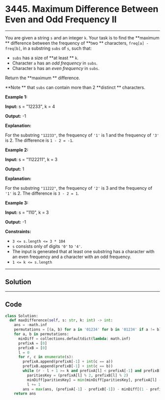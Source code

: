# 3445. Maximum Difference Between Even and Odd Frequency II

---

You are given a string `s` and an integer `k`. Your task is to find the **maximum ** difference between the frequency of **two ** characters, `freq[a] - freq[b]`, in a substring `subs` of `s`, such that:

  * `subs` has a size of **at least ** `k`.
  * Character `a` has an _odd frequency_ in `subs`.
  * Character `b` has an _even frequency_ in `subs`.



Return the **maximum ** difference.

**Note ** that `subs` can contain more than 2 **distinct ** characters.

 

**Example 1:**

**Input:** s = "12233", k = 4

**Output:** -1

**Explanation:**

For the substring `"12233"`, the frequency of `'1'` is 1 and the frequency of `'3'` is 2. The difference is `1 - 2 = -1`.

**Example 2:**

**Input:** s = "1122211", k = 3

**Output:** 1

**Explanation:**

For the substring `"11222"`, the frequency of `'2'` is 3 and the frequency of `'1'` is 2. The difference is `3 - 2 = 1`.

**Example 3:**

**Input:** s = "110", k = 3

**Output:** -1

 

**Constraints:**

  * `3 <= s.length <= 3 * 104`
  * `s` consists only of digits `'0'` to `'4'`.
  * The input is generated that at least one substring has a character with an even frequency and a character with an odd frequency.
  * `1 <= k <= s.length`

---

## Solution



---

## Code
```python
class Solution:
  def maxDifference(self, s: str, k: int) -> int:
    ans = -math.inf
    permutations = [(a, b) for a in '01234' for b in '01234' if a != b]
    for a, b in permutations:
      minDiff = collections.defaultdict(lambda: math.inf)
      prefixA = [0]
      prefixB = [0]
      l = 0
      for r, c in enumerate(s):
        prefixA.append(prefixA[-1] + int(c == a))
        prefixB.append(prefixB[-1] + int(c == b))
        while (r - l + 1 >= k and prefixA[l] < prefixA[-1] and prefixB[l] < prefixB[-1]):
          paritiesKey = (prefixA[l] % 2, prefixB[l] % 2)
          minDiff[paritiesKey] = min(minDiff[paritiesKey], prefixA[l] - prefixB[l])
          l += 1
        ans = max(ans, (prefixA[-1] - prefixB[-1]) - minDiff[(1 - prefixA[-1] % 2, prefixB[-1] % 2)])
    return ans
```